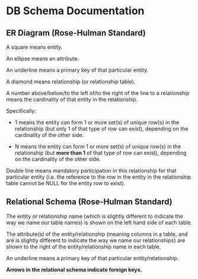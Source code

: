 # DB Schema Documentation

## ER Diagram (Rose-Hulman Standard)
A square means entity.

An ellipse means an attribute.

An underline means a primary key of that particular entity.

A diamond means relationship (or relationship table).

A number above/below/to the left of/to the right of the line to a relationship means the cardinality of that entity in the relationship.

Specifically:
    
- 1 means the entity can form 1 or more set(s) of unique row(s) in the relationship (but only 1 of that type of row can exist), depending on the cardinality of the other side.

- N means the entity can form 1 or more set(s) of unique row(s) in the relationship (but **more than 1** of that type of row can exist), depending on the cardinality of the other side.

Double line means mandatory participation in this relationship for that particular entity (i.e. the reference to the row in the entity in the relationship table cannot be NULL for the entity row to exist).

## Relational Schema (Rose-Hulman Standard)

The entity or relationship name (which is slightly different to indicate the way we name our table names) is shown on the left hand side of each table.

The attribute(s) of the entity/relationship (meaning columns in a table, and are is slightly different to indicate the way we name our relationships) are shown to the right of the entity/relationship name in each table.

An underline means a primary key of that particular entity/relationship.

**Arrows in the relational schema indicate foreign keys.** 
